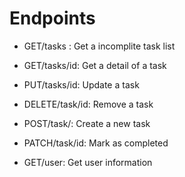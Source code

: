 # Endpoints

- GET/tasks : Get a incomplite task list
- GET/tasks/id: Get a detail of a task
- PUT/tasks/id: Update a task
- DELETE/task/id: Remove a task
- POST/task/: Create a new task
- PATCH/task/id: Mark as completed

- GET/user: Get user information
